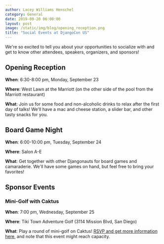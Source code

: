 ```yaml
---
author: Lacey Williams Henschel
category: General
date: 2019-09-20 06:00:00
layout: post
image: /static/img/blog/opening_reception.png
title: "Social Events at DjangoCon US"
---
```


We're so excited to tell you about your opportunities to socialize with and get to know other attendees, speakers, organizers, and sponsors!

## Opening Reception

**When**: 6:30-8:00 pm, Monday, September 23

**Where**: West Lawn at the Marriott (on the other side of the pool from the Marriott restaurant)

**What**: Join us for some food and non-alcoholic drinks to relax after the first day of talks! We'll have a mac and cheese station, a slider bar, and other tasty snacks for you.

## Board Game Night

**When**: 6:00-10:00 pm, Tuesday, September 24

**Where**: Salon A-E

**What**: Get together with other Djangonauts for board games and camaraderie. We'll have some games on hand, but feel free to bring your favorites!

## Sponsor Events

### Mini-Golf with Caktus

**When**: 7:00 pm, Wednesday, September 25

**Where**: Tiki Town Adventure Golf (3114 Mission Blvd, San Diego)

**What**: Play a round of mini-golf on Caktus! [RSVP and get more information here](/news/caktus-blog-1/), and note that this event might reach capacity.
